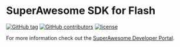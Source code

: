 SuperAwesome SDK for Flash
==========================

[![GitHub tag](https://img.shields.io/github/tag/SuperAwesomeLTD/sa-flash-sdk.svg)]() [![GitHub contributors](https://img.shields.io/github/contributors/SuperAwesomeLTD/sa-flash-sdk.svg)]() [![license](https://img.shields.io/github/license/SuperAwesomeLTD/sa-flash-sdk.svg)]()


For more information check out the [SuperAwesome Developer Portal](https://developers.superawesome.tv/extdocs/sa-flash-sdk/html/index.html).
